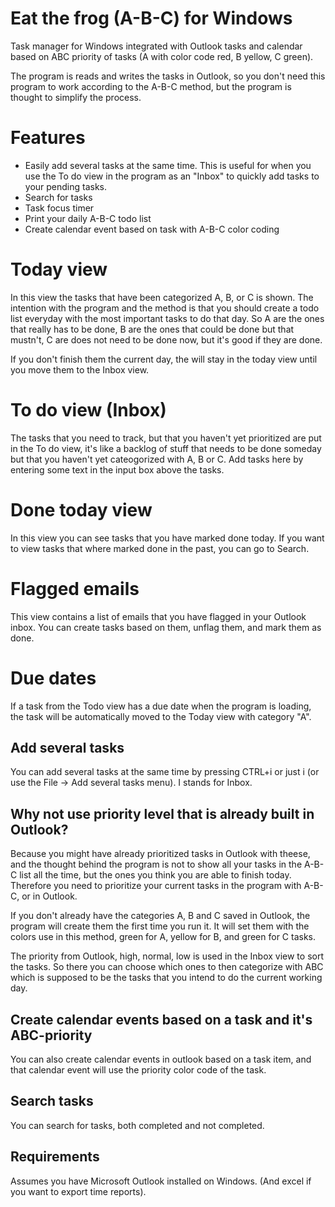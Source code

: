 # Eat the frog (A-B-C) for Windows
Task manager for Windows integrated with Outlook tasks and calendar based on ABC priority of tasks (A with color code red, B yellow, C green). 

The program is reads and writes the tasks in Outlook, so you don't need this program to work according to the A-B-C method, but the program is thought to simplify the process.

# Features
- Easily add several tasks at the same time. This is useful for when you use the To do view in the program as an "Inbox" to quickly add tasks to your pending tasks. 
- Search for tasks
- Task focus timer
- Print your daily A-B-C todo list
- Create calendar event based on task with A-B-C color coding
  
# Today view
In this view the tasks that have been categorized A, B, or C is shown. The intention with the program and the method is that you should create a todo list everyday with the most important tasks to do that day. So A are the ones that really has to be done, B are the ones that could be done but that mustn't, C are does not need to be done now, but it's good if they are done.

If you don't finish them the current day, the will stay in the today view until you move them to the Inbox view.

# To do view (Inbox)
The tasks that you need to track, but that you haven't yet prioritized are put in the To do view, it's like a backlog of stuff that needs to be done someday but that you haven't yet cateogorized with A, B or C. Add tasks here by entering some text in the input box above the tasks.

# Done today view
In this view you can see tasks that you have marked done today. If you want to view tasks that where marked done in the past, you can go to Search.

# Flagged emails
This view contains a list of emails that you have flagged in your Outlook inbox. You can create tasks based on them, unflag them, and mark them as done.

# Due dates
If a task from the Todo view has a due date when the program is loading, the task will be automatically moved to the Today view with category "A".

## Add several tasks
You can add several tasks at the same time by pressing CTRL+i or just i (or use the File -> Add several tasks menu). I stands for Inbox.

## Why not use priority level that is already built in Outlook?
Because you might have already prioritized tasks in Outlook with theese, and the thought behind the program is not to show all your tasks in the A-B-C list all the time, but the ones you think you are able to finish today. Therefore you need to prioritize your current tasks in the program with A-B-C, or in Outlook.

If you don't already have the categories A, B and C saved in Outlook, the program will create them the first time you run it. It will set them with the colors use in this method, green for A, yellow for B, and green for C tasks.

The priority from Outlook, high, normal, low is used in the Inbox view to sort the tasks. So there you can choose which ones to then categorize with ABC which is supposed to be the tasks that you intend to do the current working day.

## Create calendar events based on a task and it's ABC-priority
You can also create calendar events in outlook based on a task item, and that calendar event will use the priority color code of the task.

## Search tasks
You can search for tasks, both completed and not completed.

## Requirements
Assumes you have Microsoft Outlook installed on Windows. (And excel if you want to export time reports).
